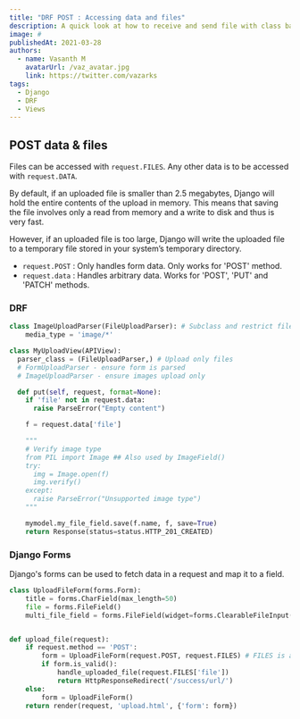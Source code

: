 ```yaml
---
title: "DRF POST : Accessing data and files"
description: A quick look at how to receive and send file with class based views
image: #
publishedAt: 2021-03-28
authors:
  - name: Vasanth M
    avatarUrl: /vaz_avatar.jpg
    link: https://twitter.com/vazarks
tags:
  - Django
  - DRF
  - Views
---
```


## POST data & files

Files can be accessed with `request.FILES`. Any other data is to be accessed with `request.DATA`.

By default, if an uploaded file is smaller than 2.5 megabytes, Django will hold the entire contents of the upload in memory. This means that saving the file involves only a read from memory and a write to disk and thus is very fast.

However, if an uploaded file is too large, Django will write the uploaded file to a temporary file stored in your system’s temporary directory. 

- `request.POST` : Only handles form data.  Only works for 'POST' method.
- `request.data` : Handles arbitrary data.  Works for 'POST', 'PUT' and 'PATCH' methods.

### DRF

```python
class ImageUploadParser(FileUploadParser): # Subclass and restrict file type
    media_type = 'image/*'

class MyUploadView(APIView):
  parser_class = (FileUploadParser,) # Upload only files
  # FormUploadParser - ensure form is parsed
  # ImageUploadParser - ensure images upload only

  def put(self, request, format=None):
    if 'file' not in request.data:
      raise ParseError("Empty content")

    f = request.data['file']

    """
    # Verify image type
    from PIL import Image ## Also used by ImageField()
    try:
      img = Image.open(f)
      img.verify()
    except:
      raise ParseError("Unsupported image type")
    """

    mymodel.my_file_field.save(f.name, f, save=True)
    return Response(status=status.HTTP_201_CREATED)
```

### Django Forms

Django's forms can be used to fetch data in a request and map it to a field.

```python
class UploadFileForm(forms.Form):
    title = forms.CharField(max_length=50)
    file = forms.FileField()
    multi_file_field = forms.FileField(widget=forms.ClearableFileInput(attrs={'multiple': True}))


def upload_file(request):
    if request.method == 'POST':
        form = UploadFileForm(request.POST, request.FILES) # FILES is also required
        if form.is_valid():
            handle_uploaded_file(request.FILES['file'])
            return HttpResponseRedirect('/success/url/')
    else:
        form = UploadFileForm()
    return render(request, 'upload.html', {'form': form})
```
